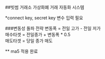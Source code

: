 ##빗썸 거래소 가상화폐 거래 자동화 시스템 

*connect key, secret key 변수 입력 필요 

###변동성 돌파 전략 
변동폭 = 전일 고가 - 전일 저가 \
매수타겟 = 전일종가 + 변동폭 * 0.5 \
매도타겟 = 당일 종가 매도 

** ma5 적용 완료